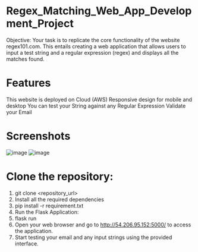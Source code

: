 # Regex_Matching_Web_App_Development_Project

Objective:
Your task is to replicate the core functionality of the website regex101.com. This entails creating a web application that allows users to input a test string and a regular expression (regex) and displays all the matches found.


# Features
This website is deployed on Cloud (AWS)
Responsive design for mobile and desktop
You can test your String against any Regular Expression
Validate your Email
# Screenshots

![image](https://github.com/RoddaAvinash/Regex_Matching_Web_App_Development_Project/assets/155214451/30803797-8449-43e9-ba17-1fc44cd0d539)
![image](https://github.com/RoddaAvinash/Regex_Matching_Web_App_Development_Project/assets/155214451/dc2d1506-9afb-4cc7-bee7-f3e843d56587)

# Clone the repository:
1. git clone <repository_url>
2. Install all the required dependencies
3. pip install -r requirement.txt
4. Run the Flask Application: 
5. flask run
6. Open your web browser and go to http://54.206.95.152:5000/ to access the application.
7. Start testing your email and any input strings using the provided interface.
					
